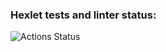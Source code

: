 ### Hexlet tests and linter status:
![Actions Status](https://github.com/Barrierok/backend-project-lvl4/workflows/hexlet-check/badge.svg)